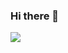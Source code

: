 ### Hi there 👋
<img src="https://komarev.com/ghpvc/?username=JoaoPadrao&color=red&style=for-the-badge"></img>

<!--
**JoaoPadrao/JoaoPadrao** is a ✨ _special_ ✨ repository because its `README.md` (this file) appears on your GitHub profile.

Here are some ideas to get you started:

- 🔭 I’m currently working on ...
- 🌱 I’m currently learning ...
- 👯 I’m looking to collaborate on ...
- 🤔 I’m looking for help with ...
- 💬 Ask me about ...
- 📫 How to reach me: ...
- 😄 Pronouns: ...
- ⚡ Fun fact: ...
-->
